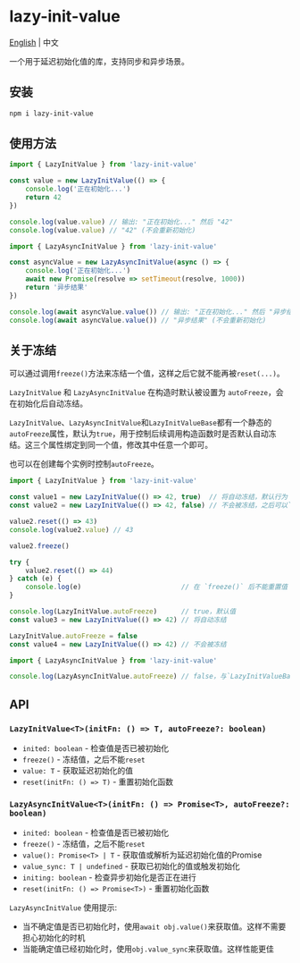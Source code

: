 # lazy-init-value

[English](README.md) | 中文

一个用于延迟初始化值的库，支持同步和异步场景。

## 安装

```bash
npm i lazy-init-value
```

## 使用方法

```javascript
import { LazyInitValue } from 'lazy-init-value'

const value = new LazyInitValue(() => {
    console.log('正在初始化...')
    return 42
})

console.log(value.value) // 输出: "正在初始化..." 然后 "42"
console.log(value.value) // "42" (不会重新初始化)

import { LazyAsyncInitValue } from 'lazy-init-value'

const asyncValue = new LazyAsyncInitValue(async () => {
    console.log('正在初始化...')
    await new Promise(resolve => setTimeout(resolve, 1000))
    return '异步结果'
})

console.log(await asyncValue.value()) // 输出: "正在初始化..." 然后 "异步结果"
console.log(await asyncValue.value()) // "异步结果" (不会重新初始化)
```

## 关于冻结

可以通过调用`freeze()`方法来冻结一个值，这样之后它就不能再被`reset(...)`。

`LazyInitValue` 和 `LazyAsyncInitValue` 在构造时默认被设置为 `autoFreeze`，会在初始化后自动冻结。

`LazyInitValue`、`LazyAsyncInitValue`和`LazyInitValueBase`都有一个静态的`autoFreeze`属性，默认为`true`，用于控制后续调用构造函数时是否默认自动冻结。这三个属性绑定到同一个值，修改其中任意一个即可。

也可以在创建每个实例时控制`autoFreeze`。

```javascript
import { LazyInitValue } from 'lazy-init-value'

const value1 = new LazyInitValue(() => 42, true)  // 将自动冻结，默认行为
const value2 = new LazyInitValue(() => 42, false) // 不会被冻结，之后可以`reset(...)`

value2.reset(() => 43)
console.log(value2.value) // 43

value2.freeze()

try {
    value2.reset(() => 44)
} catch (e) {
    console.log(e)                         // 在 `freeze()` 后不能重置值
}

console.log(LazyInitValue.autoFreeze)      // true，默认值
const value3 = new LazyInitValue(() => 42) // 将自动冻结

LazyInitValue.autoFreeze = false
const value4 = new LazyInitValue(() => 42) // 不会被冻结

import { LazyAsyncInitValue } from 'lazy-init-value'

console.log(LazyAsyncInitValue.autoFreeze) // false，与`LazyInitValueBase.autoFreeze`相同
```

## API

### `LazyInitValue<T>(initFn: () => T, autoFreeze?: boolean)`

- `inited: boolean` - 检查值是否已被初始化
- `freeze()` - 冻结值，之后不能`reset`
- `value: T` - 获取延迟初始化的值
- `reset(initFn: () => T)` - 重置初始化函数

### `LazyAsyncInitValue<T>(initFn: () => Promise<T>, autoFreeze?: boolean)`

- `inited: boolean` - 检查值是否已被初始化
- `freeze()` - 冻结值，之后不能`reset`
- `value(): Promise<T> | T` - 获取值或解析为延迟初始化值的Promise
- `value_sync: T | undefined` - 获取已初始化的值或触发初始化
- `initing: boolean` - 检查异步初始化是否正在进行
- `reset(initFn: () => Promise<T>)` - 重置初始化函数

`LazyAsyncInitValue` 使用提示:

- 当不确定值是否已初始化时，使用`await obj.value()`来获取值。这样不需要担心初始化的时机
- 当能确定值已经初始化时，使用`obj.value_sync`来获取值。这样性能更佳
